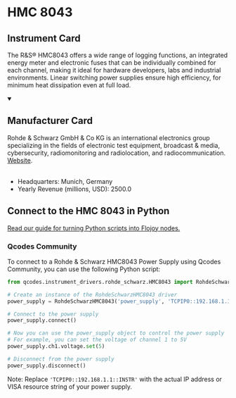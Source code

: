 
# HMC 8043

## Instrument Card

The R&S® HMC8043 offers a wide range of logging functions, an integrated energy meter and electronic fuses that can be individually combined for each channel, making it ideal for hardware developers, labs and industrial environments. Linear switching power supplies ensure high efficiency, for minimum heat dissipation even at full load.

<details open>
<summary><h2>Manufacturer Card</h2></summary>
Rohde & Schwarz GmbH & Co KG is an international electronics group specializing in the fields of electronic test equipment, broadcast & media, cybersecurity, radiomonitoring and radiolocation, and radiocommunication. <a href=https://www.rohde-schwarz.com/ca/home_48230.html>Website</a>.
<br><br>
<ul>
  <li>Headquarters: Munich, Germany</li>
  <li>Yearly Revenue (millions, USD): 2500.0</li>
</ul>
</details>

## Connect to the HMC 8043 in Python

[Read our guide for turning Python scripts into Flojoy nodes.](https://docs.flojoy.ai/custom-nodes/creating-custom-node/)


### Qcodes Community

To connect to a Rohde & Schwarz HMC8043 Power Supply using Qcodes Community, you can use the following Python script:

```python
from qcodes.instrument_drivers.rohde_schwarz.HMC8043 import RohdeSchwarzHMC8043

# Create an instance of the RohdeSchwarzHMC8043 driver
power_supply = RohdeSchwarzHMC8043('power_supply', 'TCPIP0::192.168.1.1::INSTR')

# Connect to the power supply
power_supply.connect()

# Now you can use the power_supply object to control the power supply
# For example, you can set the voltage of channel 1 to 5V
power_supply.ch1.voltage.set(5)

# Disconnect from the power supply
power_supply.disconnect()
```

Note: Replace `'TCPIP0::192.168.1.1::INSTR'` with the actual IP address or VISA resource string of your power supply.


